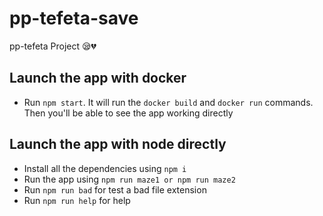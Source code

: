 # pp-tefeta-save
pp-tefeta Project 😪💔

## Launch the app with docker

- Run `npm start`. It will run the `docker build` and `docker run` commands. Then you'll be able to see the app working directly

## Launch the app with node directly

- Install all the dependencies using `npm i`
- Run the app using `npm run maze1 or npm run maze2`
- Run `npm run bad` for test a bad file extension
- Run `npm run help` for help 

